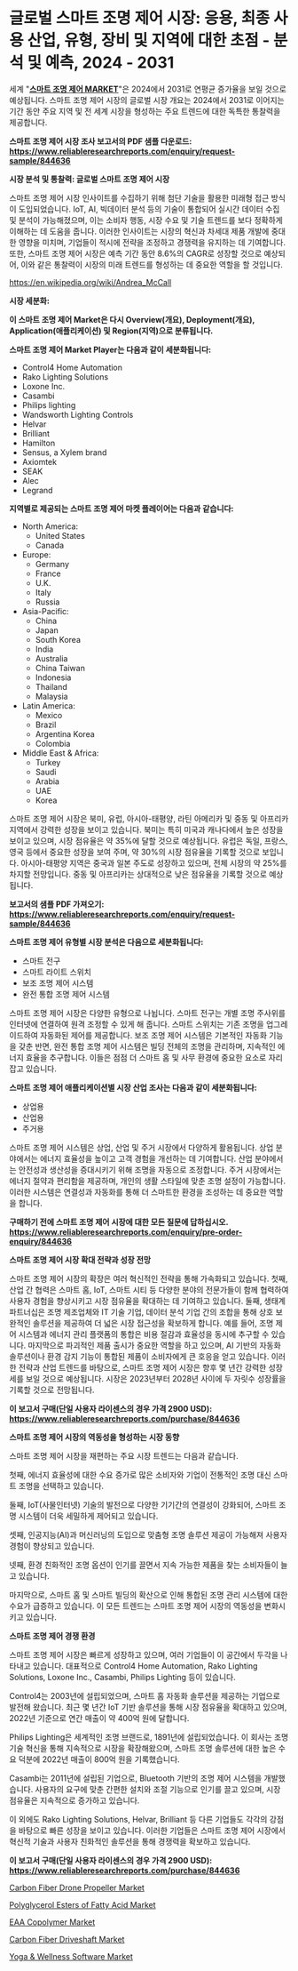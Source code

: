 <p><h1>글로벌 스마트 조명 제어 시장: 응용, 최종 사용 산업, 유형, 장비 및 지역에 대한 초점 - 분석 및 예측, 2024 - 2031</h1></p><p>세계 "<strong><a href="https://www.reliableresearchreports.com/smart-lighting-controls-r844636?utm_campaign=105&utm_medium=8&utm_source=Github&utm_content=ia&utm_term=17102024&utm_id=smart-lighting-controls">스마트 조명 제어 MARKET</a></strong>"은 2024에서 2031로 연평균 증가율을 보일 것으로 예상됩니다. 스마트 조명 제어 시장의 글로벌 시장 개요는 2024에서 2031로 이어지는 기간 동안 주요 지역 및 전 세계 시장을 형성하는 주요 트렌드에 대한 독특한 통찰력을 제공합니다.</p>
<p><strong>스마트 조명 제어 시장 조사 보고서의 PDF 샘플 다운로드: <a href="https://www.reliableresearchreports.com/enquiry/request-sample/844636?utm_campaign=105&utm_medium=8&utm_source=Github&utm_content=ia&utm_term=17102024&utm_id=smart-lighting-controls">https://www.reliableresearchreports.com/enquiry/request-sample/844636</a></strong></p>
<p><strong>시장 분석 및 통찰력: 글로벌 스마트 조명 제어 시장</strong></p>
<p><p>스마트 조명 제어 시장 인사이트를 수집하기 위해 첨단 기술을 활용한 미래형 접근 방식이 도입되었습니다. IoT, AI, 빅데이터 분석 등의 기술이 통합되어 실시간 데이터 수집 및 분석이 가능해졌으며, 이는 소비자 행동, 시장 수요 및 기술 트렌드를 보다 정확하게 이해하는 데 도움을 줍니다. 이러한 인사이트는 시장의 혁신과 차세대 제품 개발에 중대한 영향을 미치며, 기업들이 적시에 전략을 조정하고 경쟁력을 유지하는 데 기여합니다. 또한, 스마트 조명 제어 시장은 예측 기간 동안 8.6%의 CAGR로 성장할 것으로 예상되어, 이와 같은 통찰력이 시장의 미래 트렌드를 형성하는 데 중요한 역할을 할 것입니다.</p></p>
<p><a href="%7CAUTHORITHY_DOMAIN_URL%7C?utm_campaign=105&utm_medium=8&utm_source=Github&utm_content=ia&utm_term=17102024&utm_id=smart-lighting-controls">https://en.wikipedia.org/wiki/Andrea_McCall</a></p>
<p><strong>시장 세분화:</strong></p>
<p><strong>이 스마트 조명 제어 Market은 다시 Overview(개요), Deployment(개요), Application(애플리케이션) 및 Region(지역)으로 분류됩니다.</strong></p>
<p><strong>스마트 조명 제어 Market Player는 다음과 같이 세분화됩니다:</strong></p>
<p><ul><li>Control4 Home Automation</li><li>Rako Lighting Solutions</li><li>Loxone Inc.</li><li>Casambi</li><li>Philips lighting</li><li>Wandsworth Lighting Controls</li><li>Helvar</li><li>Brilliant</li><li>Hamilton</li><li>Sensus, a Xylem brand</li><li>Axiomtek</li><li>SEAK</li><li>Alec</li><li>Legrand</li></ul></p>
<p><strong>지역별로 제공되는 스마트 조명 제어 마켓 플레이어는 다음과 같습니다:</strong></p>
<p><ul>
    <li>
        North America:
        <ul>
            <li>United States</li>
            <li>Canada</li>
        </ul>
    </li>
    <li>
        Europe:
        <ul>
            <li>Germany</li>
            <li>France</li>
            <li>U.K.</li>
            <li>Italy</li>
            <li>Russia</li>
        </ul>
    </li>
    <li>
        Asia-Pacific:
        <ul>
            <li>China</li>
            <li>Japan</li>
            <li>South Korea</li>
            <li>India</li>
            <li>Australia</li>
            <li>China Taiwan</li>
            <li>Indonesia</li>
            <li>Thailand</li>
            <li>Malaysia</li>
        </ul>
    </li>
    <li>
        Latin America:
        <ul>
            <li>Mexico</li>
            <li>Brazil</li>
            <li>Argentina Korea</li>
            <li>Colombia</li>
        </ul>
    </li>
    <li>
        Middle East & Africa:
        <ul>
            <li>Turkey</li>
            <li>Saudi</li>
            <li>Arabia</li>
            <li>UAE</li>
            <li>Korea</li>
        </ul>
    </li>
    </ul></p>
<p><p>스마트 조명 제어 시장은 북미, 유럽, 아시아-태평양, 라틴 아메리카 및 중동 및 아프리카 지역에서 강력한 성장을 보이고 있습니다. 북미는 특히 미국과 캐나다에서 높은 성장을 보이고 있으며, 시장 점유율은 약 35%에 달할 것으로 예상됩니다. 유럽은 독일, 프랑스, 영국 등에서 중요한 성장을 보여 주며, 약 30%의 시장 점유율을 기록할 것으로 보입니다. 아시아-태평양 지역은 중국과 일본 주도로 성장하고 있으며, 전체 시장의 약 25%를 차지할 전망입니다. 중동 및 아프리카는 상대적으로 낮은 점유율을 기록할 것으로 예상됩니다.</p></p>
<p><strong>보고서의 샘플 PDF 가져오기: <a href="https://www.reliableresearchreports.com/enquiry/request-sample/844636?utm_campaign=105&utm_medium=8&utm_source=Github&utm_content=ia&utm_term=17102024&utm_id=smart-lighting-controls">https://www.reliableresearchreports.com/enquiry/request-sample/844636</a></strong></p>
<p><strong>스마트 조명 제어 유형별 시장 분석은 다음으로 세분화됩니다:</strong></p>
<p><ul><li>스마트 전구</li><li>스마트 라이트 스위치</li><li>보조 조명 제어 시스템</li><li>완전 통합 조명 제어 시스템</li></ul></p>
<p><p>스마트 조명 제어 시장은 다양한 유형으로 나뉩니다. 스마트 전구는 개별 조명 주사위를 인터넷에 연결하여 원격 조정할 수 있게 해 줍니다. 스마트 스위치는 기존 조명을 업그레이드하여 자동화된 제어를 제공합니다. 보조 조명 제어 시스템은 기본적인 자동화 기능을 갖춘 반면, 완전 통합 조명 제어 시스템은 빌딩 전체의 조명을 관리하며, 지속적인 에너지 효율을 추구합니다. 이들은 점점 더 스마트 홈 및 사무 환경에 중요한 요소로 자리잡고 있습니다.</p></p>
<p><strong>스마트 조명 제어 애플리케이션별 시장 산업 조사는 다음과 같이 세분화됩니다:</strong></p>
<p><ul><li>상업용</li><li>산업용</li><li>주거용</li></ul></p>
<p><p>스마트 조명 제어 시스템은 상업, 산업 및 주거 시장에서 다양하게 활용됩니다. 상업 분야에서는 에너지 효율성을 높이고 고객 경험을 개선하는 데 기여합니다. 산업 분야에서는 안전성과 생산성을 증대시키기 위해 조명을 자동으로 조정합니다. 주거 시장에서는 에너지 절약과 편리함을 제공하며, 개인의 생활 스타일에 맞춘 조명 설정이 가능합니다. 이러한 시스템은 연결성과 자동화를 통해 더 스마트한 환경을 조성하는 데 중요한 역할을 합니다.</p></p>
<p><strong>구매하기 전에 스마트 조명 제어 시장에 대한 모든 질문에 답하십시오. <a href="https://www.reliableresearchreports.com/enquiry/pre-order-enquiry/844636?utm_campaign=105&utm_medium=8&utm_source=Github&utm_content=ia&utm_term=17102024&utm_id=smart-lighting-controls">https://www.reliableresearchreports.com/enquiry/pre-order-enquiry/844636</a></strong></p>
<p><strong>스마트 조명 제어 시장 확대 전략과 성장 전망</strong></p>
<p><p>스마트 조명 제어 시장의 확장은 여러 혁신적인 전략을 통해 가속화되고 있습니다. 첫째, 산업 간 협력은 스마트 홈, IoT, 스마트 시티 등 다양한 분야의 전문가들이 함께 협력하여 사용자 경험을 향상시키고 시장 점유율을 확대하는 데 기여하고 있습니다. 둘째, 생태계 파트너십은 조명 제조업체와 IT 기술 기업, 데이터 분석 기업 간의 조합을 통해 상호 보완적인 솔루션을 제공하여 더 넓은 시장 접근성을 확보하게 합니다. 예를 들어, 조명 제어 시스템과 에너지 관리 플랫폼의 통합은 비용 절감과 효율성을 동시에 추구할 수 있습니다. 마지막으로 파괴적인 제품 출시가 중요한 역할을 하고 있으며, AI 기반의 자동화 솔루션이나 환경 감지 기능이 통합된 제품이 소비자에게 큰 호응을 얻고 있습니다. 이러한 전략과 산업 트렌드를 바탕으로, 스마트 조명 제어 시장은 향후 몇 년간 강력한 성장세를 보일 것으로 예상됩니다. 시장은 2023년부터 2028년 사이에 두 자릿수 성장률을 기록할 것으로 전망됩니다.</p></p>
<p><strong>이 보고서 구매(단일 사용자 라이센스의 경우 가격 2900 USD): <a href="https://www.reliableresearchreports.com/purchase/844636?utm_campaign=105&utm_medium=8&utm_source=Github&utm_content=ia&utm_term=17102024&utm_id=smart-lighting-controls">https://www.reliableresearchreports.com/purchase/844636</a></strong></p>
<p><strong>스마트 조명 제어 시장의 역동성을 형성하는 시장 동향</strong></p>
<p><p>스마트 조명 제어 시장을 재편하는 주요 시장 트렌드는 다음과 같습니다.</p><p>첫째, 에너지 효율성에 대한 수요 증가로 많은 소비자와 기업이 전통적인 조명 대신 스마트 조명을 선택하고 있습니다. </p><p>둘째, IoT(사물인터넷) 기술의 발전으로 다양한 기기간의 연결성이 강화되어, 스마트 조명 시스템이 더욱 세밀하게 제어되고 있습니다. </p><p>셋째, 인공지능(AI)과 머신러닝의 도입으로 맞춤형 조명 솔루션 제공이 가능해져 사용자 경험이 향상되고 있습니다. </p><p>넷째, 환경 친화적인 조명 옵션이 인기를 끌면서 지속 가능한 제품을 찾는 소비자들이 늘고 있습니다. </p><p>마지막으로, 스마트 홈 및 스마트 빌딩의 확산으로 인해 통합된 조명 관리 시스템에 대한 수요가 급증하고 있습니다. 이 모든 트렌드는 스마트 조명 제어 시장의 역동성을 변화시키고 있습니다.</p></p>
<p><strong>스마트 조명 제어 경쟁 환경</strong></p>
<p><p>스마트 조명 제어 시장은 빠르게 성장하고 있으며, 여러 기업들이 이 공간에서 두각을 나타내고 있습니다. 대표적으로 Control4 Home Automation, Rako Lighting Solutions, Loxone Inc., Casambi, Philips Lighting 등이 있습니다. </p><p>Control4는 2003년에 설립되었으며, 스마트 홈 자동화 솔루션을 제공하는 기업으로 발전해 왔습니다. 최근 몇 년간 IoT 기반 솔루션을 통해 시장 점유율을 확대하고 있으며, 2022년 기준으로 연간 매출이 약 400억 원에 달합니다.</p><p>Philips Lighting은 세계적인 조명 브랜드로, 1891년에 설립되었습니다. 이 회사는 조명 기술 혁신을 통해 지속적으로 시장을 확장해왔으며, 스마트 조명 솔루션에 대한 높은 수요 덕분에 2022년 매출이 800억 원을 기록했습니다.</p><p>Casambi는 2011년에 설립된 기업으로, Bluetooth 기반의 조명 제어 시스템을 개발했습니다. 사용자의 요구에 맞춘 간편한 설치와 조절 기능으로 인기를 끌고 있으며, 시장 점유율은 지속적으로 증가하고 있습니다.</p><p>이 외에도 Rako Lighting Solutions, Helvar, Brilliant 등 다른 기업들도 각각의 강점을 바탕으로 빠른 성장을 보이고 있습니다. 이러한 기업들은 스마트 조명 제어 시장에서 혁신적 기술과 사용자 친화적인 솔루션을 통해 경쟁력을 확보하고 있습니다.</p></p>
<p><strong>이 보고서 구매(단일 사용자 라이센스의 경우 가격 2900 USD): <a href="https://www.reliableresearchreports.com/purchase/844636?utm_campaign=105&utm_medium=8&utm_source=Github&utm_content=ia&utm_term=17102024&utm_id=smart-lighting-controls">https://www.reliableresearchreports.com/purchase/844636</a></strong></p>
<p><p><a href="https://issuu.com/reportprime-2/docs/carbon-fiber-drone-propeller-market_955c1533cde359?utm_campaign=105&utm_medium=8&utm_source=Github&utm_content=ia&utm_term=17102024&utm_id=smart-lighting-controls">Carbon Fiber Drone Propeller Market</a></p><p><a href="https://www.linkedin.com/pulse/insights-polyglycerol-esters-fatty-acid-market-size-9urze?utm_campaign=105&utm_medium=8&utm_source=Github&utm_content=ia&utm_term=17102024&utm_id=smart-lighting-controls">Polyglycerol Esters of Fatty Acid Market</a></p><p><a href="https://www.linkedin.com/pulse/charting-future-comprehensive-analysis-global-eaa-copolymer-cmlpe?utm_campaign=105&utm_medium=8&utm_source=Github&utm_content=ia&utm_term=17102024&utm_id=smart-lighting-controls">EAA Copolymer Market</a></p><p><a href="https://issuu.com/reportprime-2/docs/carbon-fiber-driveshaft-market-size_bef40fd7d63fb8?utm_campaign=105&utm_medium=8&utm_source=Github&utm_content=ia&utm_term=17102024&utm_id=smart-lighting-controls">Carbon Fiber Driveshaft Market</a></p><p><a href="https://github.com/JamesCox407/Market-Research-Report-List-1/blob/main/yoga-wellness-software-market.md?utm_campaign=105&utm_medium=8&utm_source=Github&utm_content=ia&utm_term=17102024&utm_id=smart-lighting-controls">Yoga & Wellness Software Market</a></p></p>